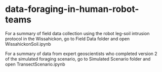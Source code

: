 # data-foraging-in-human-robot-teams

For a summary of field data collection using the robot leg-soil intrusion protocol in the Wissahickon, go to Field Data folder and open WissahickonSoil.ipynb

For a summary of data from expert geoscientists who completed version 2 of the simulated foraging scenario, go to Simulated Scenario folder and open TransectScenario.ipynb
